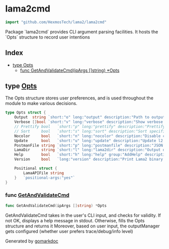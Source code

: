<!-- Code generated by gomarkdoc. DO NOT EDIT -->

# lama2cmd

```go
import "github.com/HexmosTech/lama2/lama2cmd"
```

Package \`lama2cmd\` provides CLI argument parsing facilities. It hosts the \`Opts\` structure to record user intentions

## Index

- [type Opts](<#type-opts>)
  - [func GetAndValidateCmd(ipArgs []string) *Opts](<#func-getandvalidatecmd>)


## type [Opts](<https://github.com/HexmosTech/Lama2/blob/master/lama2cmd/lama2cmd.go#L16-L31>)

The Opts structure stores user preferences, and is used throughout the module to make various decisions.

```go
type Opts struct {
    Output  string `short:"o" long:"output" description:"Path to output JSON file to store logs, headers and result"`
    Verbose []bool `short:"v" long:"verbose" description:"Show verbose debug information"`
    // Prettify bool   `short:"p" long:"prettify" description:"Prettify specified .lama file"`
    // Sort     bool   `short:"s" long:"sort" description:"Sort specification into recommended order"`
    Nocolor     bool   `short:"n" long:"nocolor" description:"Disable color in httpie output"`
    Update      bool   `short:"u" long:"update" description:"Update l2 binary to the latest released version (Linux/MacOS only)"`
    PostmanFile string `short:"p" long:"postmanfile" description:"JSON export from Postman (Settings -> Data -> Export Data)"`
    LamaDir     string `short:"l" long:"lama2dir" description:"Output directory to put .l2 files after conversion from Postman format"`
    Help        bool   `short:"h" long:"help" group:"AddHelp" description:"Usage help for Lama2"`
    Version     bool   `long:"version" description:"Print Lama2 binary version"`

    Positional struct {
        LamaAPIFile string
    }   `positional-args:"yes"`
}
```

### func [GetAndValidateCmd](<https://github.com/HexmosTech/Lama2/blob/master/lama2cmd/lama2cmd.go#L81>)

```go
func GetAndValidateCmd(ipArgs []string) *Opts
```

GetAndValidateCmd takes in the user's CLI input, and checks for validity. If not OK, displays a help message in stdout. Otherwise, fills the Opts structure and returns it Moreover, based on user input, the outputManager gets configured \(whether user prefers trace/debug/info level\)



Generated by [gomarkdoc](<https://github.com/princjef/gomarkdoc>)
